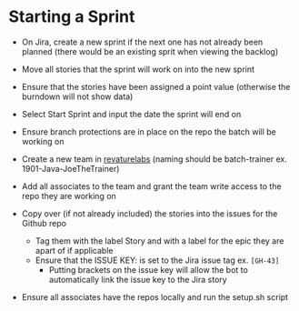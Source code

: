 # Starting a Sprint

* On Jira, create a new sprint if the next one has not already been planned (there would be an existing sprit when viewing the backlog)

* Move all stories that the sprint will work on into the new sprint

* Ensure that the stories have been assigned a point value (otherwise the burndown will not show data)

* Select Start Sprint and input the date the sprint will end on

* Ensure branch protections are in place on the repo the batch will be working on

* Create a new team in [revaturelabs]() (naming should be batch-trainer ex. 1901-Java-JoeTheTrainer)

* Add all associates to the team and grant the team write access to the repo they are working on

* Copy over (if not already included) the stories into the issues for the Github repo
  * Tag them with the label Story and with a label for the epic they are apart of if applicable
  * Ensure that the ISSUE KEY: is set to the Jira issue tag ex. `[GH-43]`
    * Putting brackets on the issue key will allow the bot to automatically link the issue key to the Jira story

* Ensure all associates have the repos locally and run the setup.sh script